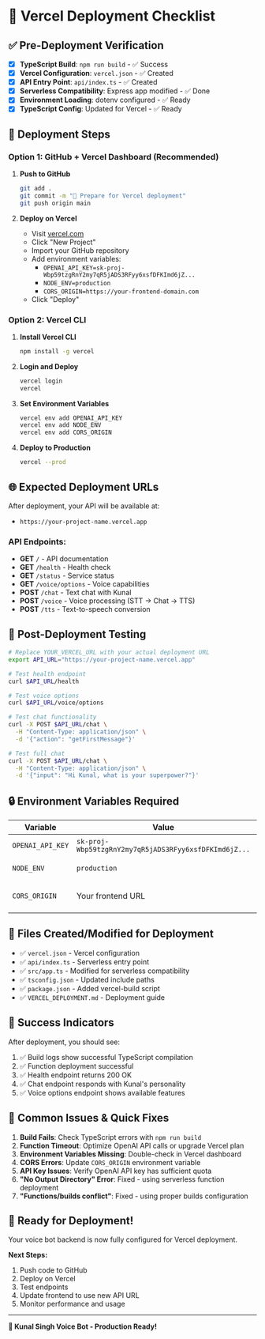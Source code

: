 # 🚀 Vercel Deployment Checklist

## ✅ Pre-Deployment Verification

- [x] **TypeScript Build**: `npm run build` - ✅ Success
- [x] **Vercel Configuration**: `vercel.json` - ✅ Created
- [x] **API Entry Point**: `api/index.ts` - ✅ Created
- [x] **Serverless Compatibility**: Express app modified - ✅ Done
- [x] **Environment Loading**: dotenv configured - ✅ Ready
- [x] **TypeScript Config**: Updated for Vercel - ✅ Ready

## 🔧 Deployment Steps

### Option 1: GitHub + Vercel Dashboard (Recommended)

1. **Push to GitHub**
   ```bash
   git add .
   git commit -m "🚀 Prepare for Vercel deployment"
   git push origin main
   ```

2. **Deploy on Vercel**
   - Visit [vercel.com](https://vercel.com)
   - Click "New Project"
   - Import your GitHub repository
   - Add environment variables:
     - `OPENAI_API_KEY=sk-proj-Wbp59tzgRnY2my7qR5jADS3RFyy6xsfDFKImd6jZ...`
     - `NODE_ENV=production`
     - `CORS_ORIGIN=https://your-frontend-domain.com`
   - Click "Deploy"

### Option 2: Vercel CLI

1. **Install Vercel CLI**
   ```bash
   npm install -g vercel
   ```

2. **Login and Deploy**
   ```bash
   vercel login
   vercel
   ```

3. **Set Environment Variables**
   ```bash
   vercel env add OPENAI_API_KEY
   vercel env add NODE_ENV
   vercel env add CORS_ORIGIN
   ```

4. **Deploy to Production**
   ```bash
   vercel --prod
   ```

## 🌐 Expected Deployment URLs

After deployment, your API will be available at:
- `https://your-project-name.vercel.app`

### API Endpoints:
- **GET** `/` - API documentation
- **GET** `/health` - Health check
- **GET** `/status` - Service status
- **GET** `/voice/options` - Voice capabilities
- **POST** `/chat` - Text chat with Kunal
- **POST** `/voice` - Voice processing (STT → Chat → TTS)
- **POST** `/tts` - Text-to-speech conversion

## 🧪 Post-Deployment Testing

```bash
# Replace YOUR_VERCEL_URL with your actual deployment URL
export API_URL="https://your-project-name.vercel.app"

# Test health endpoint
curl $API_URL/health

# Test voice options
curl $API_URL/voice/options

# Test chat functionality
curl -X POST $API_URL/chat \
  -H "Content-Type: application/json" \
  -d '{"action": "getFirstMessage"}'

# Test full chat
curl -X POST $API_URL/chat \
  -H "Content-Type: application/json" \
  -d '{"input": "Hi Kunal, what is your superpower?"}'
```

## 🔒 Environment Variables Required

| Variable | Value | Status |
|----------|-------|--------|
| `OPENAI_API_KEY` | `sk-proj-Wbp59tzgRnY2my7qR5jADS3RFyy6xsfDFKImd6jZ...` | ✅ Ready |
| `NODE_ENV` | `production` | ✅ Ready |
| `CORS_ORIGIN` | Your frontend URL | ⚠️ Update needed |

## 📁 Files Created/Modified for Deployment

- ✅ `vercel.json` - Vercel configuration
- ✅ `api/index.ts` - Serverless entry point
- ✅ `src/app.ts` - Modified for serverless compatibility
- ✅ `tsconfig.json` - Updated include paths
- ✅ `package.json` - Added vercel-build script
- ✅ `VERCEL_DEPLOYMENT.md` - Deployment guide

## 🎯 Success Indicators

After deployment, you should see:
1. ✅ Build logs show successful TypeScript compilation
2. ✅ Function deployment successful
3. ✅ Health endpoint returns 200 OK
4. ✅ Chat endpoint responds with Kunal's personality
5. ✅ Voice options endpoint shows available features

## 🚨 Common Issues & Quick Fixes

1. **Build Fails**: Check TypeScript errors with `npm run build`
2. **Function Timeout**: Optimize OpenAI API calls or upgrade Vercel plan
3. **Environment Variables Missing**: Double-check in Vercel dashboard
4. **CORS Errors**: Update `CORS_ORIGIN` environment variable
5. **API Key Issues**: Verify OpenAI API key has sufficient quota
6. **"No Output Directory" Error**: Fixed - using serverless function deployment
7. **"Functions/builds conflict"**: Fixed - using proper builds configuration

## 🎉 Ready for Deployment!

Your voice bot backend is now fully configured for Vercel deployment. 

**Next Steps:**
1. Push code to GitHub
2. Deploy on Vercel
3. Test endpoints
4. Update frontend to use new API URL
5. Monitor performance and usage

---

**🤖 Kunal Singh Voice Bot - Production Ready!**
